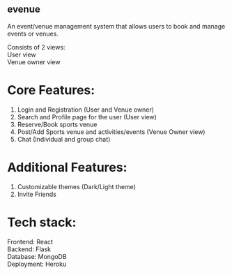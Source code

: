 ## evenue

An event/venue management system that allows users to book and manage events or venues.

Consists of 2 views: \
User view \
Venue owner view

# Core Features: 
1. Login and Registration (User and Venue owner) 
2. Search and Profile page for the user (User view) 
3. Reserve/Book sports venue 
4. Post/Add Sports venue and activities/events (Venue Owner view) 
5. Chat (Individual and group chat)

# Additional Features: 
1. Customizable themes (Dark/Light theme) 
2. Invite Friends 

# Tech stack:

Frontend: React \
Backend: Flask \
Database: MongoDB \
Deployment: Heroku 
